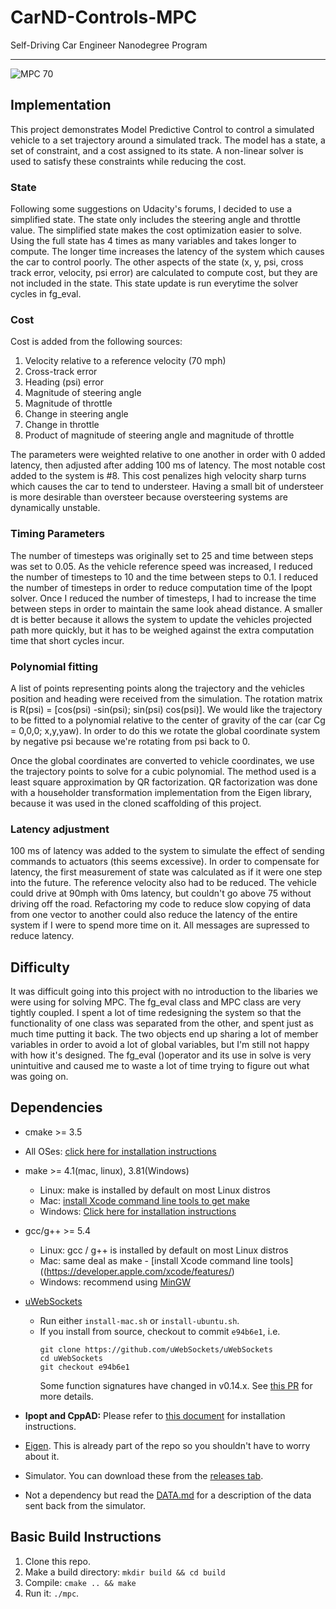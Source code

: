 # CarND-Controls-MPC
Self-Driving Car Engineer Nanodegree Program

---


![MPC 70](./Docs/mpc_70.gif)

## Implementation
This project demonstrates Model Predictive Control to control a simulated vehicle to a set trajectory around a simulated track. The model has a state, a set of constraint, and a cost assigned to its state. A non-linear solver is used to satisfy these constraints while reducing the cost.

### State
Following some suggestions on Udacity's forums, I decided to use a simplified state. The state only includes the steering angle and throttle value. The simplified state makes the cost optimization easier to solve. Using the full state has 4 times as many variables and takes longer to compute. The longer time increases the latency of the system which causes the car to control poorly. The other aspects of the state (x, y, psi, cross track error, velocity, psi error) are calculated to compute cost, but they are not included in the state. This state update is run everytime the solver cycles in fg_eval.

### Cost
Cost is added from the following sources:
1. Velocity relative to a reference velocity (70 mph)
2. Cross-track error
3. Heading (psi) error
4. Magnitude of steering angle
5. Magnitude of throttle
6. Change in steering angle
7. Change in throttle
8. Product of magnitude of steering angle and magnitude of throttle

The parameters were weighted relative to one another in order with 0 added latency, then adjusted after adding 100 ms of latency. The most notable cost added to the system is #8. This cost penalizes high velocity sharp turns which causes the car to tend to understeer. Having a small bit of understeer is more desirable than oversteer because oversteering systems are dynamically unstable.

### Timing Parameters
The number of timesteps was originally set to 25 and time between steps was set to 0.05. As the vehicle reference speed was increased, I reduced the number of timesteps to 10 and the time between steps to 0.1. I reduced the number of timesteps in order to reduce computation time of the Ipopt solver. Once I reduced the number of timesteps, I had to increase the time between steps in order to maintain the same look ahead distance. A smaller dt is better because it allows the system to update the vehicles projected path more quickly, but it has to be weighed against the extra computation time that short cycles incur.

### Polynomial fitting
A list of points representing points along the trajectory and the vehicles position and heading were received from the simulation. The rotation matrix is R(psi) = [cos(psi) -sin(psi); sin(psi) cos(psi)]. We would like the trajectory to be fitted to a polynomial relative to the center of gravity of the car (car Cg = 0,0,0; x,y,yaw). In order to do this we rotate the global coordinate system by negative psi because we're rotating from psi back to 0.

Once the global coordinates are converted to vehicle coordinates, we use the trajectory points to solve for a cubic polynomial. The method used is a least square approximation by QR factorization. QR factorization was done with a householder transformation implementation from the Eigen library, because it was used in the cloned scaffolding of this project.

### Latency adjustment
100 ms of latency was added to the system to simulate the effect of sending commands to actuators (this seems excessive). In order to compensate for latency, the first measurement of state was calculated as if it were one step into the future. The reference velocity also had to be reduced. The vehicle could drive at 90mph with 0ms latency, but couldn't go above 75 without driving off the road. Refactoring my code to reduce slow copying of data from one vector to another could also reduce the latency of the entire system if I were to spend more time on it. All messages are supressed to reduce latency.

## Difficulty
It was difficult going into this project with no introduction to the libaries we were using for solving MPC. The fg_eval class and MPC class are very tightly coupled. I spent a lot of time redesigning the system so that the functionality of one class was separated from the other, and spent just as much time putting it back. The two objects end up sharing a lot of member variables in order to avoid a lot of global variables, but I'm still not happy with how it's designed. The fg_eval ()operator and its use in solve is very unintuitive and caused me to waste a lot of time trying to figure out what was going on.

## Dependencies

* cmake >= 3.5
 * All OSes: [click here for installation instructions](https://cmake.org/install/)
* make >= 4.1(mac, linux), 3.81(Windows)
  * Linux: make is installed by default on most Linux distros
  * Mac: [install Xcode command line tools to get make](https://developer.apple.com/xcode/features/)
  * Windows: [Click here for installation instructions](http://gnuwin32.sourceforge.net/packages/make.htm)
* gcc/g++ >= 5.4
  * Linux: gcc / g++ is installed by default on most Linux distros
  * Mac: same deal as make - [install Xcode command line tools]((https://developer.apple.com/xcode/features/)
  * Windows: recommend using [MinGW](http://www.mingw.org/)
* [uWebSockets](https://github.com/uWebSockets/uWebSockets)
  * Run either `install-mac.sh` or `install-ubuntu.sh`.
  * If you install from source, checkout to commit `e94b6e1`, i.e.
    ```
    git clone https://github.com/uWebSockets/uWebSockets
    cd uWebSockets
    git checkout e94b6e1
    ```
    Some function signatures have changed in v0.14.x. See [this PR](https://github.com/udacity/CarND-MPC-Project/pull/3) for more details.

* **Ipopt and CppAD:** Please refer to [this document](https://github.com/udacity/CarND-MPC-Project/blob/master/install_Ipopt_CppAD.md) for installation instructions.
* [Eigen](http://eigen.tuxfamily.org/index.php?title=Main_Page). This is already part of the repo so you shouldn't have to worry about it.
* Simulator. You can download these from the [releases tab](https://github.com/udacity/self-driving-car-sim/releases).
* Not a dependency but read the [DATA.md](./DATA.md) for a description of the data sent back from the simulator.


## Basic Build Instructions

1. Clone this repo.
2. Make a build directory: `mkdir build && cd build`
3. Compile: `cmake .. && make`
4. Run it: `./mpc`.